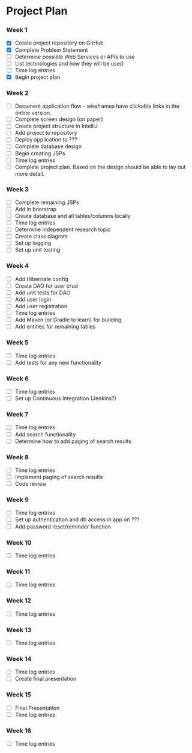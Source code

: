 # Project Plan

### Week 1
- [X] Create project repository on GitHub
- [X] Complete Problem Statement
- [ ] Determine possible Web Services or APIs to use
- [ ] List technologies and how they will be used
- [ ] Time log entries
- [X] Begin project plan

### Week 2
- [ ] Document application flow - wireframes have clickable links in the online version.
- [ ] Complete screen design (on paper)
- [ ] Create project structure in IntelliJ
- [ ] Add project to repository
- [ ] Deploy application to ???
- [ ] Complete database design
- [ ] Begin creating JSPs
- [ ] Time log entries
- [ ] Complete project plan. Based on the design should be able to lay out 
more detail.

### Week 3
- [ ] Complete remaining JSPs
- [ ] Add in bootstrap
- [ ] Create database and all tables/columns locally
- [ ] Time log entries
- [ ] Determine independent research topic
- [ ] Create class diagram
- [ ] Set up logging
- [ ] Set up unit testing

### Week 4
- [ ] Add Hibernate config
- [ ] Create DAO for user crud
- [ ] Add unit tests for DAO
- [ ] Add user login  
- [ ] Add user registration
- [ ] Time log entries
- [ ] Add Maven (or Gradle to learn) for building
- [ ] Add entities for remaining tables

### Week 5

- [ ] Time log entries
- [ ] Add tests for any new functionality

### Week 6
- [ ] Time log entries
- [ ] Set up Continuous Integration (Jenkins?)

### Week 7
- [ ] Time log entries
- [ ] Add search functionality
- [ ] Determine how to add paging of search results

### Week 8
- [ ] Time log entries
- [ ] Implement paging of search results
- [ ] Code review

### Week 9
- [ ] Time log entries
- [ ] Set up authentication and db access in app on ???
- [ ] Add password reset/reminder function

### Week 10
- [ ] Time log entries

### Week 11
- [ ] Time log entries

### Week 12
- [ ] Time log entries

### Week 13
- [ ] Time log entries

### Week 14
- [ ] Time log entries
- [ ] Create final presentation

### Week 15
- [ ] Final Presentation
- [ ] Time log entries

### Week 16
- [ ] Time log entries






